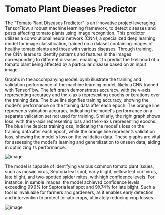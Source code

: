 # Tomato Plant Dieases Predictor
The "Tomato Plant Diseases Predictor" is an innovative project leveraging TensorFlow, a robust machine learning framework, to detect diseases and pests affecting tomato plants using image recognition. This predictor utilizes a convolutional neural network (CNN), a specialized deep learning model for image classification, trained on a dataset containing images of healthy tomato plants and those with various diseases. Through training, the CNN learns to identify patterns and features in the images corresponding to different diseases, enabling it to predict the likelihood of a tomato plant being affected by a particular disease based on an input image.

Graphs in the accompanying model.ipynb illustrate the training and validation performance of the machine learning model, likely a CNN trained with TensorFlow. The left graph demonstrates accuracy, with the y-axis representing accuracy and the x-axis representing epochs or iterations over the training data. The blue line signifies training accuracy, showing the model's performance on the training data after each epoch. The orange line represents validation accuracy, indicating the model's performance on a separate validation set not used for training. Similarly, the right graph shows loss, with the y-axis representing loss and the x-axis representing epochs. The blue line depicts training loss, indicating the model's loss on the training data after each epoch, while the orange line represents validation loss, showing the model's loss on the validation data. These graphs are vital for assessing the model's learning and generalization to unseen data, aiding in optimizing its performance.

![image](https://github.com/sagyan123/Tomato-Plant-Dieases-Predictor/assets/97653898/513e287c-aade-43ea-aff8-46af4040af1d)


The model is capable of identifying various common tomato plant issues, such as mosaic virus, Septoria leaf spot, early blight, yellow leaf curl virus, late blight, and two-spotted spider mites, with high confidence levels. For instance, in sample images, the model achieved confidence levels exceeding 99.9% for Septoria leaf spot and 99.74% for late blight. Such a tool is invaluable for farmers and gardeners, as it enables early detection and intervention to protect tomato crops, ultimately reducing crop losses.

![image](https://github.com/sagyan123/Tomato-Plant-Dieases-Predictor/assets/97653898/cc064994-dc73-4248-9e7e-8b677aca616c)
